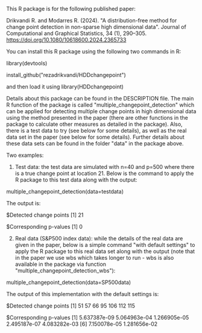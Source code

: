 This R package is for the following published paper:

Drikvandi R. and Modarres R. (2024). "A distribution-free method for change point detection in non-sparse high dimensional data". Journal of Computational and Graphical Statistics, 34 (1), 290–305. https://doi.org/10.1080/10618600.2024.2365733

You can install this R package using the following two commands in R:

library(devtools)

install_github("rezadrikvandi/HDDchangepoint")

and then load it using library(HDDchangepoint)

Details about this package can be found in the DESCRIPTION file. The main R function of the package is called "multiple_changepoint_detection" which can be applied for detecting multiple change points in high dimensional data using the method presented in the paper (there are other functions in the package to calculate other measures as detailed in the package). Also, there is a test data to try (see below for some details), as well as the real data set in the paper (see below for some details). Further details about these data sets can be found in the folder "data" in the package above.

Two examples:

1. Test data: the test data are simulated with n=40 and p=500 where there is a true change point at location 21. Below is the command to apply the R package to this test data along with the output:

multiple_changepoint_detection(data=testdata)

The output is:

$Detected change points [1] 21

$Corresponding p-values [1] 0

2. Real data (S&P500 index data): while the details of the real data are given in the paper, below is a simple command "with default settings" to apply the R package to this real data set along with the output (note that in the paper we use wbs which takes longer to run - wbs is also available in the package via function "multiple_changepoint_detection_wbs"):

multiple_changepoint_detection(data=SP500data)

The output of this implementation with the default settings is:

$Detected change points [1] 51 57 66 95 106 112 115

$Corresponding p-values [1] 5.637387e-09 5.064963e-04 1.266905e-05 2.495187e-07 4.083282e-03 [6] 7.150078e-05 1.281656e-02

